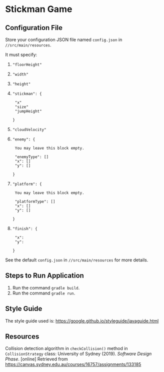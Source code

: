 # Stickman Game
## Configuration File
Store your configuration JSON file named `config.json` in `//src/main/resources`.

It must specify:
1. `"floorHeight"`
2. `"width"`
3. `"height"`
4. `"stickman": {`
       
        "x"
        "size"
        "jumpHeight"
    `}`
5. `"cloudVelocity"`
6. `"enemy": {`
        
        You may leave this block empty.
        
        "enemyType": []
        "x": []
        "y": []
    `}`
7. `"platform": {`

        You may leave this block empty.
        
        "platformType": []
        "x": []
        "y": []
    `}`
8. `"finish": {`

        "x":
        "y":
    `}`

See the default `config.json` in `//src/main/resources` for more details.
## Steps to Run Application
1. Run the command `gradle build`.
2. Run the command `gradle run`.

## Style Guide
The style guide used is: https://google.github.io/styleguide/javaguide.html

## Resources
Collision detection algorithm in `checkCollision()` method in `CollisionStrategy` class: University of Sydney (2019). *Software Design Phase*. [online] Retrieved from
https://canvas.sydney.edu.au/courses/16757/assignments/133185
